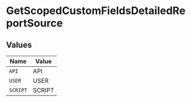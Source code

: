 # GetScopedCustomFieldsDetailedReportSource


## Values

| Name     | Value    |
| -------- | -------- |
| `API`    | API      |
| `USER`   | USER     |
| `SCRIPT` | SCRIPT   |